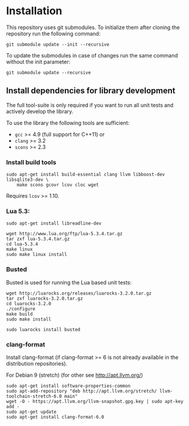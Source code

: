 
# Installation

This repository uses git submodules. To initialize them after cloning
the repository run the following command:

```
git submodule update --init --recursive
```

To update the submodules in case of changes run the same command without
the init parameter:

```
git submodule update --recursive
```

## Install dependencies for library development

The full tool-suite is only required if you want to run all unit tests and
actively develop the library.

To use the library the following tools are sufficient:

- `gcc` >= 4.9 (full support for C++11)
or
- `clang` >= 3.2
- `scons` >= 2.3

### Install build tools

```
sudo apt-get install build-essential clang llvm libboost-dev libsqlite3-dev \
    make scons gcovr lcov cloc wget
```

Requires `lcov` >= 1.10.

### Lua 5.3:

```
sudo apt-get install libreadline-dev

wget http://www.lua.org/ftp/lua-5.3.4.tar.gz
tar zxf lua-5.3.4.tar.gz
cd lua-5.3.4
make linux
sudo make linux install
```

### Busted

Busted is used for running the Lua based unit tests:

```
wget http://luarocks.org/releases/luarocks-3.2.0.tar.gz
tar zxf luarocks-3.2.0.tar.gz
cd luarocks-3.2.0
./configure
make build
sudo make install

sudo luarocks install busted
```

### clang-format

Install clang-format (if clang-format >= 6 is not already available
in the distribution repositories).

For Debian 9 (stretch) (for other see http://apt.llvm.org/)

```
sudo apt-get install software-properties-common
sudo apt-add-repository "deb http://apt.llvm.org/stretch/ llvm-toolchain-stretch-6.0 main"
wget -O - https://apt.llvm.org/llvm-snapshot.gpg.key | sudo apt-key add -
sudo apt-get update
sudo apt-get install clang-format-6.0
```
